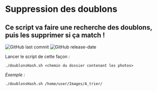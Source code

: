 # Suppression des doublons
## Ce script va faire une recherche des doublons, puis les supprimer si ça match !

![GitHub last commit](https://img.shields.io/github/last-commit/yakisyst3m/remove_duplicates_files) ![GitHub release-date](https://img.shields.io/github/release-date/yakisyst3m/remove_duplicates_files)

Lancer le script de cette façon : 
```
./doublonsHash.sh <chemin du dossier contenant les photos>
```

*Exemple :*
```
./doublonsHash.sh /home/user/Images/A_trier/
```
  
